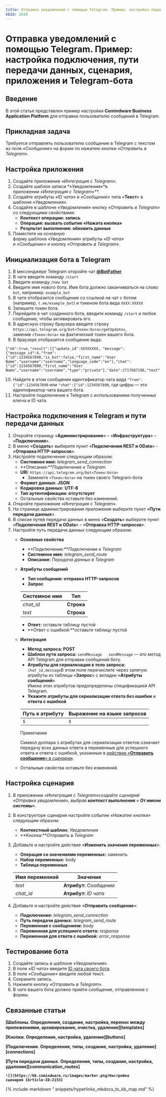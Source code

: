 ```yaml
---
title: Отправка уведомлений с помощью Telegram. Пример: настройка подключения, пути передачи данных, сценария, приложения и Telegram-бота
kbId: 2610
---
```


# Отправка уведомлений с помощью Telegram. Пример: настройка подключения, пути передачи данных, сценария, приложения и Telegram-бота

## Введение

В этой статье представлен пример настройки **Comindware Business Application Platform** для отправки пользователю сообщений в Telegram.

## Прикладная задача

Требуется отправлять пользователю сообщение в Telegram с текстом из поля *«Сообщение»* на форме по нажатию кнопки *«Отправить в Telegram»*.

## Настройка приложения

1. Создайте приложение *«Интеграция с Telegram».*
2. Создайте шаблон записи *«Уведомления»*в приложении *«Интеграция с Telegram»**.*
3. Создайте атрибуты *«ID чата»* и *«Сообщение»* типа «**Текст**» в шаблоне *«Уведомления»*.
4. Создайте в шаблоне *«Уведомления»* кнопку *«Отправить в Telegram»* со следующими свойствами:
    - **Контекст операции: запись**
    - **Операция: вызвать событие «Нажата кнопка»**
    - **Результат выполнения: обновить данные**
5. Поместите на основную форму шаблона *«Уведомления»* атрибуты *«ID чата»* и *«Сообщение»* и кнопку *«Отправить в Telegram».*

## Инициализация бота в Telegram

1. В мессенджере Telegram откройте чат **[@BotFather](https://t.me/BotFather "Открыть чат @BotFather")**
2. В чате введите команду `/start`
3. Введите команду `/new bot`
4. Введите имя нового бота. Имя бота должно заканчиваться на слово `bot`, например: `example_bot`
5. В чате отобразится сообщение со ссылкой на чат с ботом (например, `t.me/example_bot`) и токеном бота вида `XXXX:XXXXX`
6. Запишите токен бота.
7. Перейдите в чат созданного бота, введите команду `/start` и любое сообщение, чтобы активировать его.
8. В адресную строку браузера введите строку `https://api.telegram.org/bot<Токен:бота>/getUpdates`, заменив `<Токен:бота>` на фактический токен вашего бота.
9. В браузере отобразится сообщение вида:

```
{"ok":true,"result":[{"update_id":XXXXXXXX, "message":{"message_id":4,"from":{"id":1234567890,"is_bot":false,"first_name":"User Name","username":"username","language_code":"en"},"chat":{"id":1234567890,"first_name":"User Name","username":"username","type":"private"},"date":1717687196,"text":"chatid"}}]}
```
10. Найдите в этом сообщении идентификатор чата вида `"from":{"id":1234567890` или `"chat":{"id":1234567890`, где цифры — это идентификатор чата вашего бота.
11. Настройте подключение к Telegram с использованием полученных ключа и ID чата.

## Настройка подключения к Telegram и пути передачи данных

1. Откройте страницу «**Администрирование**» – «**Инфраструктура**» – «**Подключения**».
2. В меню «**Создать**» выберите пункт «**Подключения REST и OData**» – «**Отправка HTTP-запросов**».
3. Настройте подключение следующим образом:
    - **Системное имя:** *telegram\_send\_connection*
    - **Описание:***Подключение к Telegram*
    - **URI**: `https://api.telegram.org/bot<Токен:бота>`
        - Замените `<Токен:бота>` на токен своего Telegram-бота
    - **Формат данных**: **JSON**
    - **Кодировка данных:** **UTF-8**
    - **Тип аутентификации: отсутствует**
    - Остальные свойства оставьте без изменений.
4. Откройте приложение *«Интеграция с Telegram».*
5. На странице администрирования приложения выберите пункт «**Пути передачи данных**».
6. В списке путей передачи данных в меню «**Создать**» выберите пункт «**Подключения REST и OData**» – «**Отправка HTTP-запросов**».
7. Настройте путь передачи данных следующим образом:
    - **Основные свойства**
        - **Подключение:***Подключение к Telegram*
        - **Системное имя:** *telegram\_send\_route*
        - **Описание:** *Передача данных в Telegram*
    - **Атрибуты сообщений**
        - **Тип сообщения: отправка HTTP-запросов**
        - ****Запрос****
        
        
        
        | Системное имя | Тип |
        | --- | --- |
        | *chat\_id* | **Строка** |
        | *text* | **Строка** |
        - **Ответ:** оставьте таблицу пустой
        - **Ответ с ошибкой:**оставьте таблицу пустой
    - **Интеграция**
        - **Метод запроса: POST**
        - **Шаблон пути запроса:** `sendMessage  
        sendMessage` — это метод API Telegram для отправки сообщений боту.
        - **Атрибуты для сериализации в тело запроса:** `chat_id,message`В этом поле перечислите через запятую атрибуты из таблицы «**Запрос**» с вкладки «**Атрибуты сообщений**».  
        Имена этих атрибутов предопределены спецификацией API Telegram.
        - **Укажите атрибуты для сериализации ответа без ошибки** и ****ответа с ошибкой****
        
        
        
        | Путь к атрибуту | Выражение на языке запросов |
        | --- | --- |
        | `$` | `$` |
        
        
        
        Примечание
        
        
        Символ доллара `$` атрибутах для сериализации ответов означает передачу всех данных ответа в переменные для успешного ответа и ответа с ошибкой, указанные в [действии «**Отправить сообщение**» в сценарии](#send_message_action).
    - Остальные свойства оставьте без изменений.

## Настройка сценария

1. В приложении *«Интеграция с Telegram»*создайте сценарий *«Отправка уведомления»*, выбрав **контекст выполнения** « **От имени системы**»*.*
2. В конструкторе сценария настройте событие *«Нажатие кнопки»* следующим образом:
    - **Контекстный шаблон:** *Уведомления*
    - **Кнопка:***Отправить в Telegram*
3. Добавьте и настройте действие «**Изменить значения переменных**»:
    - **Операция со значениями переменных:** заменить
    - **Набор переменных:** body
    - **Таблица переменных**
    
    
    
    | Имя переменной | Значение |
    | --- | --- |
    | *text* | **Атрибут:** *Сообщение* |
    | *chat\_id* | **Атрибут:** *ID чата* |
4. Добавьте и настройте действие «**Отправить сообщение**»:
    - **Подключение:** *telegram\_send\_connection*
    - **Путь передачи данных:** *telegram\_send\_route*
    - **Переменная с сообщением:** *body*
    - **Переменная для успешного ответа:** *response*
    - **Переменная для ответа с ошибкой:** *error\_response*

## Тестирование бота

1. Создайте запись в шаблоне *«Уведомления».*
2. В поле *«ID чата»* введите [ID чата своего бота](#chat_id).
3. В поле *«Сообщение»* введите любой текст.
4. Сохраните запись.
5. Нажмите кнопку *«Отправить в Telegram».*
6. В чате вашего бота должно прийти сообщение, отправленное с формы.

## Связанные статьи

**[Шаблоны. Определения, создание, настройка, перенос между приложениями, архивирование, очистка, удаление][templates]**

**[Кнопки. Определение, настройка, удаление][buttons]**

**[Подключения. Определения, типы, создание, настройка, удаление][connections]**

**[Пути передачи данных. Определения, типы, создание, настройка, удаление][communication_routes]**

**`![](https://kb.comindware.ru/images/marker.png)Настройка сценария {Article-ID:2153}`**



{% include-markdown ".snippets/hyperlinks_mkdocs_to_kb_map.md" %}

